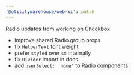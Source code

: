 ```yaml
---
'@utilitywarehouse/web-ui': patch
---
```


Radio updates from working on Checkbox
- improve shared Radio group props
- fix `HelperText` font weight
- prefer `styled` over `sx` internally
- fix `Divider` import in docs
- add `userSelect: 'none'` to Radio components
